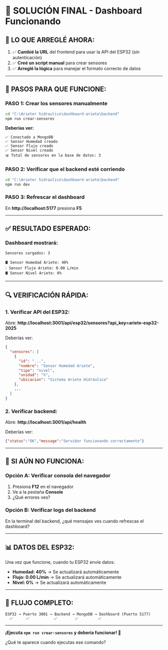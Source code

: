 # 🚀 SOLUCIÓN FINAL - Dashboard Funcionando

## 🔧 LO QUE ARREGLÉ AHORA:

1. ✅ **Cambié la URL** del frontend para usar la API del ESP32 (sin autenticación)
2. ✅ **Creé un script manual** para crear sensores
3. ✅ **Arreglé la lógica** para manejar el formato correcto de datos

---

## 🎯 PASOS PARA QUE FUNCIONE:

### PASO 1: Crear los sensores manualmente
```bash
cd "C:\Arieter hidraulico\dashboard-ariete\backend"
npm run crear-sensores
```

**Deberías ver:**
```
✅ Conectado a MongoDB
✅ Sensor Humedad creado
✅ Sensor Flujo creado
✅ Sensor Nivel creado
📊 Total de sensores en la base de datos: 3
```

### PASO 2: Verificar que el backend esté corriendo
```bash
cd "C:\Arieter hidraulico\dashboard-ariete\backend"
npm run dev
```

### PASO 3: Refrescar el dashboard
En **http://localhost:5177** presiona **F5**

---

## ✅ RESULTADO ESPERADO:

### Dashboard mostrará:
```
Sensores cargados: 3

🛢️ Sensor Humedad Ariete: 40%
💧 Sensor Flujo Ariete: 0.00 L/min
🛢️ Sensor Nivel Ariete: 0%
```

---

## 🔍 VERIFICACIÓN RÁPIDA:

### 1. Verificar API del ESP32:
Abre: **http://localhost:3001/api/esp32/sensores?api_key=ariete-esp32-2025**

Deberías ver:
```json
{
  "sensores": [
    {
      "id": "...",
      "nombre": "Sensor Humedad Ariete",
      "tipo": "nivel",
      "unidad": "%",
      "ubicacion": "Sistema Ariete Hidráulico"
    },
    ...
  ]
}
```

### 2. Verificar backend:
Abre: **http://localhost:3001/api/health**

Deberías ver:
```json
{"status":"OK","message":"Servidor funcionando correctamente"}
```

---

## 🎯 SI AÚN NO FUNCIONA:

### Opción A: Verificar consola del navegador
1. Presiona **F12** en el navegador
2. Ve a la pestaña **Console**
3. ¿Qué errores ves?

### Opción B: Verificar logs del backend
En la terminal del backend, ¿qué mensajes ves cuando refrescas el dashboard?

---

## 📊 DATOS DEL ESP32:

Una vez que funcione, cuando tu ESP32 envíe datos:
- **Humedad: 40%** → Se actualizará automáticamente
- **Flujo: 0.00 L/min** → Se actualizará automáticamente  
- **Nivel: 0%** → Se actualizará automáticamente

---

## 🔄 FLUJO COMPLETO:

```
ESP32 → Puerto 3001 → Backend → MongoDB → Dashboard (Puerto 5177)
  ✅      ✅           ✅        ✅         ✅
```

---

**¡Ejecuta `npm run crear-sensores` y debería funcionar! 🚀**

¿Qué te aparece cuando ejecutas ese comando?



